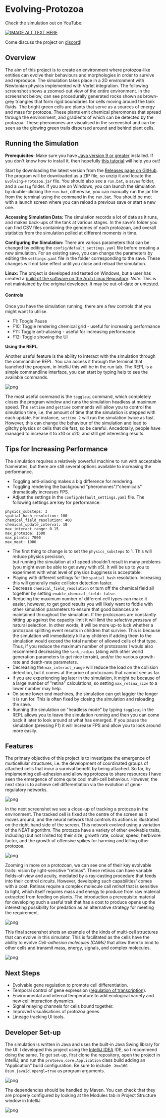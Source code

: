 # Evolving-Protozoa

Check the simulation out on YouTube:

[![IMAGE ALT TEXT HERE](https://img.youtube.com/vi/fEDqdvKO5Y0/0.jpg)](https://www.youtube.com/watch?v=fEDqdvKO5Y0)

Come discuss the project on [discord](https://discord.com/invite/GY5UJxbBnq)!


## Overview

The aim of this project is to create an environment where protozoa-like entities can evolve their behaviours
and morphologies in order to survive and reproduce. 
The simulation takes place in a 2D environment with Newtonian physics implemented with Verlet integration. 
The following screenshot shows a zoomed-out view of the entire environment. 
In the screenshot below, can see procedurally generated rocks shown as brown-grey triangles that form rigid 
boundaries for cells moving around the tank fluids. The bright green cells are plants that serve as a sources 
of energy and mass for protozoa. 
These plants emit chemical pheromones that spread through the environment, 
and gradients of which can be detected by the protozoa. 
These pheromones are visualised in the screenshot and can be seen as the glowing green trails dispersed 
around and behind plant cells.

## Running the Simulation

**Prerequisites:** Make sure you have [Java version 9 or greater](https://www.techspot.com/downloads/6463-java-se.html) installed. 
If you don't know how to install it, then hopefully [this tutorial](https://java.tutorials24x7.com/blog/how-to-install-java-16-on-windows) will help you out!

Start by downloading the latest version from the [Releases page on GitHub](https://github.com/DylanCope/Evolving-Protozoa/releases).
The program will be downloaded as a ZIP file, so unzip it and locate the `Evolving-Protozoa.jar` file. You should
also see a `run.bat`, a `saves` folder, and a `config` folder. If you are on Windows, you can launch the simulation by
double-clicking the `run.bat`, otherwise, you can manually run the jar file from the terminal using the command in the `run.bat`. 
You should be met with a launch screen where you can reload a previous save or start a new one. 

**Accessing Simulation Data:** The simulation records a lot of data as it runs, and makes back-ups of the tank at various stages. 
In the save's folder you can find CSV files containing the genomes of each protozoan, and overall statistics from the simulation polled
at different moments in time.

**Configuring the Simulation:** There are various parameters that can be changed by editing the `config/default_settings.yaml` file before creating a new simulation. For an existing save, you can change the parameters by editing the `settings.yaml` file in the folder corresponding to the save. These changes will not take effect until you close and reload the simulation.  

**Linux:** The project is developed and tested on Windows, but a user has created a [build of the software on the Arch Linux Repository](https://aur.archlinux.org/packages/evolving-protozoa). _Note:_ This is not maintained by the original developer. It may be out-of-date or untested.

#### Controls

Once you have the simulation running, there are a few controls that you might want to
utilise.

- F1: Toogle Pause
- F10: Toggle rendering chemical grid - useful for increasing performance
- F11: Toggle anti-aliasing - useful for increasing performance
- F12: Toggle showing the UI

**Using the REPL.**

Another useful feature is the ability to interact with the simulation through the 
commandline REPL. You can access it through the terminal that launched the program,
in IntelliJ this will be in the run tab. The REPL is a simple commandline interface,
you can start by typing help to see the available commands.

![png](/screenshots/repl.png)

The most useful command is the `toggleui` command, which completely closes the program
window and runs the simulation headless at maximum speed. The `settime` and `gettime` commands
will allow you to control the simulation time, i.e. the amount of time that the simulation is
stepped with each update. For instance, `settime 2` will run the simulation twice as fast.
However, this can change the behaviour of the simulation and lead to glitchy physics or cells that
die fast, so be careful. Ancedotally, people have managed to increase it to x10 or x20, and still
get interesting results.

## Tips for Increasing Performance

The simulation requires a relatively powerful machine to run with acceptable framerates, but there are still
several options available to increasing the performance.

- Toggling anti-aliasing makes a big difference for rendering.
- Toggling rendering the background "pheromones"/"chemicals" dramatically increases FPS.
- Adjust the settings in the `config/default_settings.yaml` file. The following settings are key for performance:
```
physics_substeps: 3
spatial_hash_resolution: 100
chemical_field_resolution: 400
chemical_update_interval: 10
max_interact_range: 0.15
max_protozoa: 1500
max_plants: 7000
max_meat: 1000
```
- The first thing to change is to set the `physics_substeps` to 1. This will reduce physics precision,  
  but running the simulation at x1 speed shouldn't result in many problems (you might even be able to get away with x5).
  It will be up to you to experiment with what level of physics bugginess is acceptable.
- Playing with different settings for the `spatial_hash` resolution. Increasing this will generally make collision detection
  faster.
- Decrease `chemical_field_resolution` or turn off the chemical field all together by setting `enable_chemical_field: false`.
- Reducing the maximum number of different cell types can make it easier, however, to get good results you will likely want to fiddle
  with other simulation parameters to ensure that good balances are maintained throughout the simulation. If the protozoans are constantly
  hitting up against the capacity limit it will limit the *selective pressure* of natural selection. In other words, it will be more up-to
  luck whether a protozoan splitting event results in children that survive. This is because the simulation will immediately kill any
  children if adding them to the simulation would exceed the total number of allowed cells of that type. Thus, if you reduce the maximum number
  of protozoans I would also recommend decreasing the `tank_radius` (along with other world generation parameters to get nice terrain), and/or
  the various growth-rate and death-rate parameters.
- Decreasing the `max_interact_range` will reduce the load on the collision detection, but it comes at the price of protozoans that cannot see as far.
- If you are experiencing lag later in the simulation, it might be because of a large number of "retina" calculations, so setting
  `max_retina_size` to a lower number may help.
- On some lower end machines, the simulation can get laggier the longer it is run for. This is often fixed by closing the simulation
  and reloading the save.
- Running the simulation on "headless mode" by typing `toggleui` in the REPL allows you to leave the simulation running and then
  you can come back it later to look around at what has emerged. If you pause the simulation (pressing F1) it will increase FPS and
  allow you to look around more easily.


## Features

The primary objective of this project is to investigate the emergence of multicellular structures, 
i.e. the development of coordinated groups of attached cells that incur a survival benefit by being attached. 
So far, by implementing cell-adhesion and allowing protozoa to share resources I have seen the 
emergence of some quite cool multi-cell behaviour. However, the next step is to achieve cell differentiation 
via the evolution of gene-regulatory networks.

![png](/screenshots/tank_full_view.png)

In the next screenshot we see a close-up of tracking a protozoa in the environment. 
The tracked cell is fixed at the centre of the screen as it moves around, and the neural network that controls 
its actions is illustrated on the right-hand side of the screen. 
This network evolved using a variation of the NEAT algorithm.
The protozoa have a variety of other evolvable traits, including (but not limited to) their size, growth rate, colour,
speed, herbivore factor, and the growth of offensive spikes for harming and killing other protozoa.  

![png](/screenshots/tank.png)

Zooming in more on a protozoan, we can see one of their key evolvable traits: vision by light-sensitive "retinas". 
These retinas can have variable fields-of-view and acuity, mediated by a ray-casting procedure that feeds into their 
control circuits. However, developing such capabilities' comes with a cost. Retinas require a complex molecule call 
_retinal_ that is sensitive to light, which itself requires mass and energy to produce from raw material extracted
from feeding on plants. The introduction a prerequisite material for developing such a useful trait that has a cost
to produce opens up the interesting possibility for predation as an alternative strategy for meeting the requirement.

![png](/screenshots/retina_example.png)

This final screenshot shots an example of the kinds of multi-cell structures that can evolve in this simulator.
This is facilitated as the cells have the ability to evolve _Cell-adhesion molecules (CAMs)_ 
that allow them to bind to other cells and transmit mass, energy, signals, and complex molecules.

![png](/screenshots/evolved_multicells2.png)

## Next Steps

* Evolvable gene regulation to promote cell differentiation.
* Temporal control of gene expression ([regulation of transcription](https://en.wikipedia.org/wiki/Transcriptional_regulation)).
* Environmental and internal temperature to add ecological variety and new cell interaction dynamics.
* Signal relaying channels for cells bound together.
* Improved visualisations of protozoa genes.
* Lineage tracking UI tools.


## Developer Set-up

The simulation is written in Java and uses the built-in Java Swing library for the UI. 
I developed this project using the [IntelliJ IDEA](https://www.jetbrains.com/idea/) IDE,
so I recommend doing the same. To get set-up, first clone the repository,
open the project in IntelliJ, and run the `protoevo.core.Application` class build adding an 
"Application" build configuration. Be sure to include `-Xmx16G -Dsun.java2d.opengl=true`
as program arguments.

![png](/screenshots/build_config.png)

The dependencies should be handled by Maven. You can check that they are properly configured
by looking at the Modules tab in Project Structure window in IntelliJ.

![png](/screenshots/project_structure.png)
